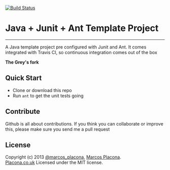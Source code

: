 [![Build Status](https://travis-ci.org/mplacona/java-junit-template-project.png?branch=master)](https://travis-ci.org/mplacona/java-junit-template-project)

# Java + Junit + Ant Template Project
----------
A Java template project pre configured with Junit and Ant.
It comes integrated with Travis CI, so continuous integration comes out of the box

**The Grey's fork**

## Quick Start
- Clone or download this repo
- Run `ant` to get the unit tests going

## Contribute
Github is all about contributions. If you think you can collaborate or improve this, please make sure you send me a pull request

## License
Copyright (c) 2013 [@marcos_placona](https://twitter.com/marcos_placona), [Marcos Placona](https://plus.google.com/111557456465418142877).  
[Placona.co.uk](http://www.placona.co.uk)
Licensed under the MIT license.
